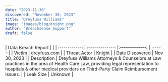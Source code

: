 ```yaml
---
date: "2023-11-30"
discovered: "November 30, 2023"
title: "Dreyfuss Williams"
image: "images/blog/Knight.png"
author: "Breachsense Support"
draft: false
---
```


| Data Breach Report           |              | 
| :-----------: | :-------------:     |:-------------:    | :-----:|
| Victim      | dreyfuss.com      | 
| Threat Actor      | Knight      | 
| Date Discovered      | Nov 30, 2023      | 
| Description      | Dreyfuss Williams Attorneys & Counselors at Law practices in the area of Health Care Law, providing legal representation to hospitals & other medical providers on Third-Party Claim Reimbursement Issues.      | 
| Leak Size      | Unknown      | 

